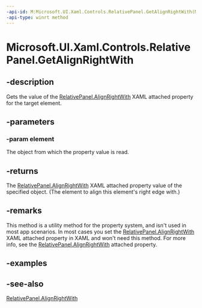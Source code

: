 ```yaml
---
-api-id: M:Microsoft.UI.Xaml.Controls.RelativePanel.GetAlignRightWith(Microsoft.UI.Xaml.UIElement)
-api-type: winrt method
---
```


<!-- Method syntax
public object GetAlignRightWith(Windows.UI.Xaml.UIElement element)
-->

# Microsoft.UI.Xaml.Controls.RelativePanel.GetAlignRightWith

## -description
Gets the value of the [RelativePanel.AlignRightWith](/uwp/api/microsoft.ui.xaml.controls.relativepanel#xaml-attached-properties) XAML attached property for the target element.

## -parameters
### -param element
The object from which the property value is read.

## -returns
The [RelativePanel.AlignRightWith](/uwp/api/microsoft.ui.xaml.controls.relativepanel#xaml-attached-properties) XAML attached property value of the specified object. (The element to align this element's right edge with.)

## -remarks
This method is a utility method for the property system, and isn't used in most app scenarios. In most cases you set the [RelativePanel.AlignRightWith](/uwp/api/microsoft.ui.xaml.controls.relativepanel#xaml-attached-properties) XAML attached property in XAML and won't need this method. For more info, see the [RelativePanel.AlignRightWith](/uwp/api/microsoft.ui.xaml.controls.relativepanel#xaml-attached-properties) attached property.

## -examples

## -see-also
[RelativePanel.AlignRightWith](/uwp/api/microsoft.ui.xaml.controls.relativepanel#xaml-attached-properties)
